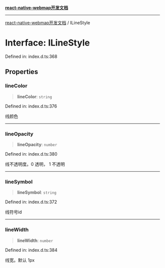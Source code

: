 [**react-native-webmap开发文档**](../README.md)

***

[react-native-webmap开发文档](../globals.md) / ILineStyle

# Interface: ILineStyle

Defined in: index.d.ts:368

## Properties

### lineColor

> **lineColor**: `string`

Defined in: index.d.ts:376

线颜色

***

### lineOpacity

> **lineOpacity**: `number`

Defined in: index.d.ts:380

线不透明度。0 透明， 1 不透明

***

### lineSymbol

> **lineSymbol**: `string`

Defined in: index.d.ts:372

线符号id

***

### lineWidth

> **lineWidth**: `number`

Defined in: index.d.ts:384

线宽。默认 1px

